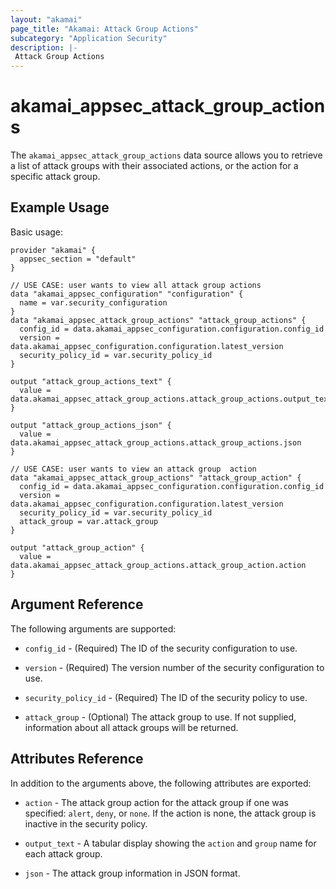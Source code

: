 ```yaml
---
layout: "akamai"
page_title: "Akamai: Attack Group Actions"
subcategory: "Application Security"
description: |-
 Attack Group Actions
---
```


# akamai_appsec_attack_group_actions

The `akamai_appsec_attack_group_actions` data source allows you to retrieve a list of attack groups with their associated actions, or the action for a specific attack group.

## Example Usage

Basic usage:

```hcl
provider "akamai" {
  appsec_section = "default"
}

// USE CASE: user wants to view all attack group actions
data "akamai_appsec_configuration" "configuration" {
  name = var.security_configuration
}
data "akamai_appsec_attack_group_actions" "attack_group_actions" {
  config_id = data.akamai_appsec_configuration.configuration.config_id
  version = data.akamai_appsec_configuration.configuration.latest_version
  security_policy_id = var.security_policy_id
}

output "attack_group_actions_text" {
  value = data.akamai_appsec_attack_group_actions.attack_group_actions.output_text
}

output "attack_group_actions_json" {
  value = data.akamai_appsec_attack_group_actions.attack_group_actions.json
}

// USE CASE: user wants to view an attack group  action
data "akamai_appsec_attack_group_actions" "attack_group_action" {
  config_id = data.akamai_appsec_configuration.configuration.config_id
  version = data.akamai_appsec_configuration.configuration.latest_version
  security_policy_id = var.security_policy_id
  attack_group = var.attack_group
}

output "attack_group_action" {
  value = data.akamai_appsec_attack_group_actions.attack_group_action.action
}
```

## Argument Reference

The following arguments are supported:

* `config_id` - (Required) The ID of the security configuration to use.

* `version` - (Required) The version number of the security configuration to use.

* `security_policy_id` - (Required) The ID of the security policy to use.

* `attack_group` - (Optional) The attack group to use. If not supplied, information about all attack groups will be returned.

## Attributes Reference

In addition to the arguments above, the following attributes are exported:

* `action` - The attack group action for the attack group if one was specified: `alert`, `deny`, or `none`. If the action is none, the attack group is inactive in the security policy.

* `output_text` - A tabular display showing the `action` and `group` name for each attack group.

* `json` - The attack group information in JSON format.

